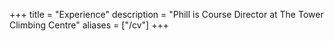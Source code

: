 +++
title = "Experience"
description = "Phill is Course Director at The Tower Climbing Centre"
aliases = ["/cv"]
+++